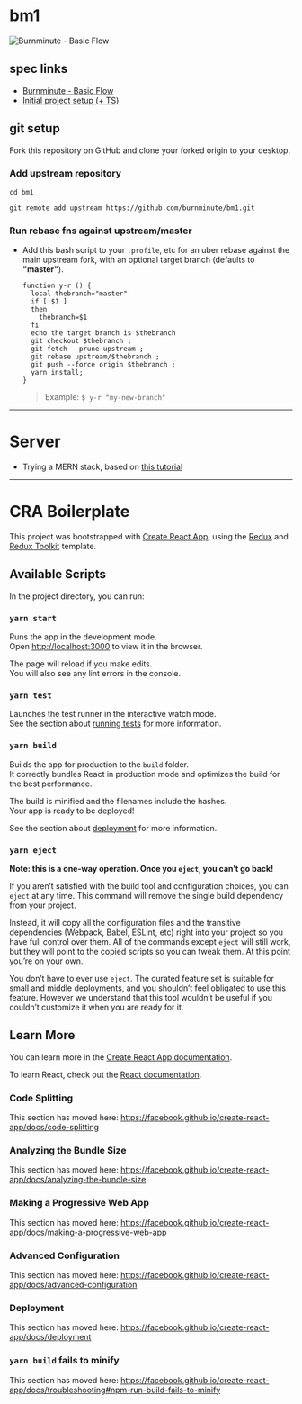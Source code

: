 # bm1

![Burnminute - Basic Flow](https://github.com/burnminute/assets/raw/master/images/png/burnminute-logo-1.png)

## spec links

- [Burnminute - Basic Flow](https://github.com/burnminute/assets/blob/master/docs/basic-flow.md)
- [Initial project setup (+ TS)](https://medium.com/@beaucarnes/learn-the-mern-stack-by-building-an-exercise-tracker-mern-tutorial-59c13c1237a1)

## git setup

Fork this repository on GitHub and clone your forked origin to your desktop.

### Add upstream repository

```shell
cd bm1

git remote add upstream https://github.com/burnminute/bm1.git
```

### Run rebase fns against upstream/master

- Add this bash script to your `.profile`, etc for an uber rebase against the main upstream fork, with an optional target branch (defaults to **"master"**).

  ```shell
  function y-r () {
    local thebranch="master"
    if [ $1 ]
    then  
      thebranch=$1
    fi
    echo the target branch is $thebranch
    git checkout $thebranch ;
    git fetch --prune upstream ;
    git rebase upstream/$thebranch ;
    git push --force origin $thebranch ;
    yarn install;
  }
  ```  

  > Example:
  `$ y-r "my-new-branch"`

---

# Server

- Trying a MERN stack, based on [this tutorial](https://medium.com/@beaucarnes/learn-the-mern-stack-by-building-an-exercise-tracker-mern-tutorial-59c13c1237a1)

---

# CRA Boilerplate

This project was bootstrapped with [Create React App](https://github.com/facebook/create-react-app), using the [Redux](https://redux.js.org/) and [Redux Toolkit](https://redux-toolkit.js.org/) template.

## Available Scripts

In the project directory, you can run:

### `yarn start`

Runs the app in the development mode.<br />
Open [http://localhost:3000](http://localhost:3000) to view it in the browser.

The page will reload if you make edits.<br />
You will also see any lint errors in the console.

### `yarn test`

Launches the test runner in the interactive watch mode.<br />
See the section about [running tests](https://facebook.github.io/create-react-app/docs/running-tests) for more information.

### `yarn build`

Builds the app for production to the `build` folder.<br />
It correctly bundles React in production mode and optimizes the build for the best performance.

The build is minified and the filenames include the hashes.<br />
Your app is ready to be deployed!

See the section about [deployment](https://facebook.github.io/create-react-app/docs/deployment) for more information.

### `yarn eject`

**Note: this is a one-way operation. Once you `eject`, you can’t go back!**

If you aren’t satisfied with the build tool and configuration choices, you can `eject` at any time. This command will remove the single build dependency from your project.

Instead, it will copy all the configuration files and the transitive dependencies (Webpack, Babel, ESLint, etc) right into your project so you have full control over them. All of the commands except `eject` will still work, but they will point to the copied scripts so you can tweak them. At this point you’re on your own.

You don’t have to ever use `eject`. The curated feature set is suitable for small and middle deployments, and you shouldn’t feel obligated to use this feature. However we understand that this tool wouldn’t be useful if you couldn’t customize it when you are ready for it.

## Learn More

You can learn more in the [Create React App documentation](https://facebook.github.io/create-react-app/docs/getting-started).

To learn React, check out the [React documentation](https://reactjs.org/).

### Code Splitting

This section has moved here: <https://facebook.github.io/create-react-app/docs/code-splitting>

### Analyzing the Bundle Size

This section has moved here: <https://facebook.github.io/create-react-app/docs/analyzing-the-bundle-size>

### Making a Progressive Web App

This section has moved here: <https://facebook.github.io/create-react-app/docs/making-a-progressive-web-app>

### Advanced Configuration

This section has moved here: <https://facebook.github.io/create-react-app/docs/advanced-configuration>

### Deployment

This section has moved here: <https://facebook.github.io/create-react-app/docs/deployment>

### `yarn build` fails to minify

This section has moved here: <https://facebook.github.io/create-react-app/docs/troubleshooting#npm-run-build-fails-to-minify>
